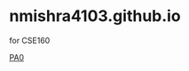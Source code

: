 # nmishra4103.github.io
for CSE160

[PA0]([https://nmishra4103.github.io/PA0/asg0.html](https://nmishra4103.github.io/PA0/features.html))

